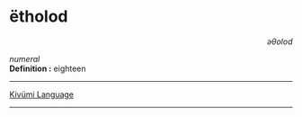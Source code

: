 
# ëtholod

<div align="right"><i>əθolod</i></div>

*numeral*  
**Definition :** eighteen  

---

[Kivümi Language](../README.md)

---
